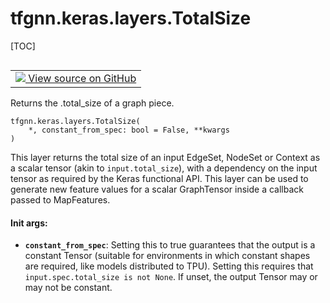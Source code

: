 # tfgnn.keras.layers.TotalSize

[TOC]

<!-- Insert buttons and diff -->

<table class="tfo-notebook-buttons tfo-api nocontent" align="left">
<td>
  <a target="_blank" href="https://github.com/tensorflow/gnn/tree/master/tensorflow_gnn/keras/layers/map_features.py#L288-L323">
    <img src="https://www.tensorflow.org/images/GitHub-Mark-32px.png" />
    View source on GitHub
  </a>
</td>
</table>



Returns the .total_size of a graph piece.

<pre class="devsite-click-to-copy prettyprint lang-py tfo-signature-link">
<code>tfgnn.keras.layers.TotalSize(
    *, constant_from_spec: bool = False, **kwargs
)
</code></pre>



<!-- Placeholder for "Used in" -->

This layer returns the total size of an input EdgeSet, NodeSet or Context
as a scalar tensor (akin to `input.total_size`), with a dependency on the
input tensor as required by the Keras functional API. This layer can be used
to generate new feature values for a scalar GraphTensor inside a callback
passed to MapFeatures.

#### Init args:


* <b>`constant_from_spec`</b>: Setting this to true guarantees that the output is a
  constant Tensor (suitable for environments in which constant shapes are
  required, like models distributed to TPU). Setting this requires that
  `input.spec.total_size is not None`. If unset, the output Tensor may or
  may not be constant.


